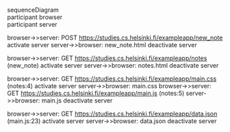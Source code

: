 sequenceDiagram  
  participant browser  
  participant server

  browser->>server: POST https://studies.cs.helsinki.fi/exampleapp/new_note
  activate server
  server->>browser: new_note.html
  deactivate server

  browser->>server: GET https://studies.cs.helsinki.fi/exampleapp/notes (new_note)
  activate server
  server->>browser: notes.html 
  deactivate server

  browser->>server: GET https://studies.cs.helsinki.fi/exampleapp/main.css (notes:4)
  activate server
  server->>browser: main.css
  browser->>server: GET https://studies.cs.helsinki.fi/exampleapp/main.js (notes:5)
  server->>browser: main.js
  deactivate server

  browser->>server: GET https://studies.cs.helsinki.fi/exampleapp/data.json (main.js:23)
  activate server
  server->>browser: data.json
  deactivate server
